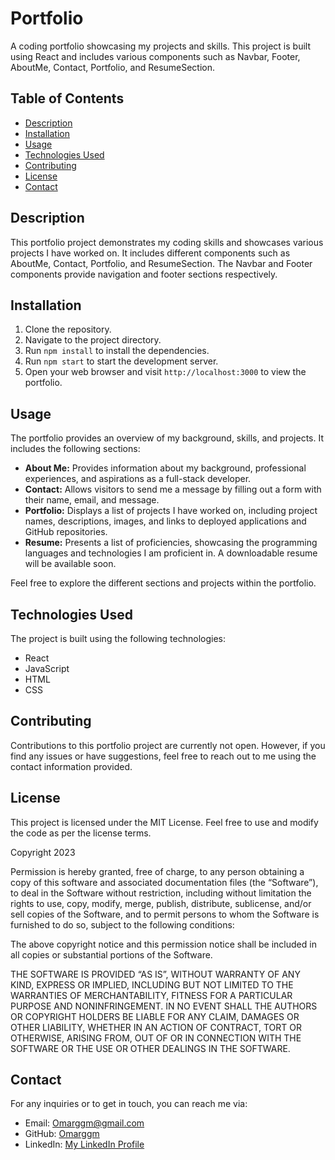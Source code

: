 # Portfolio

A coding portfolio showcasing my projects and skills. This project is built using React and includes various components such as Navbar, Footer, AboutMe, Contact, Portfolio, and ResumeSection.

## Table of Contents

- [Description](#description)
- [Installation](#installation)
- [Usage](#usage)
- [Technologies Used](#technologies-used)
- [Contributing](#contributing)
- [License](#license)
- [Contact](#contact)

## Description

This portfolio project demonstrates my coding skills and showcases various projects I have worked on. It includes different components such as AboutMe, Contact, Portfolio, and ResumeSection. The Navbar and Footer components provide navigation and footer sections respectively.

## Installation

1. Clone the repository.
2. Navigate to the project directory.
3. Run `npm install` to install the dependencies.
4. Run `npm start` to start the development server.
5. Open your web browser and visit `http://localhost:3000` to view the portfolio.

## Usage

The portfolio provides an overview of my background, skills, and projects. It includes the following sections:

- **About Me:** Provides information about my background, professional experiences, and aspirations as a full-stack developer.
- **Contact:** Allows visitors to send me a message by filling out a form with their name, email, and message.
- **Portfolio:** Displays a list of projects I have worked on, including project names, descriptions, images, and links to deployed applications and GitHub repositories.
- **Resume:** Presents a list of proficiencies, showcasing the programming languages and technologies I am proficient in. A downloadable resume will be available soon.

Feel free to explore the different sections and projects within the portfolio.

## Technologies Used

The project is built using the following technologies:

- React
- JavaScript
- HTML
- CSS

## Contributing

Contributions to this portfolio project are currently not open. However, if you find any issues or have suggestions, feel free to reach out to me using the contact information provided.


## License

This project is licensed under the MIT License. Feel free to use and modify the code as per the license terms.

Copyright 2023

Permission is hereby granted, free of charge, to any person obtaining a copy of this software and associated documentation files (the “Software”), to deal in the Software without restriction, including without limitation the rights to use, copy, modify, merge, publish, distribute, sublicense, and/or sell copies of the Software, and to permit persons to whom the Software is furnished to do so, subject to the following conditions:

The above copyright notice and this permission notice shall be included in all copies or substantial portions of the Software.

THE SOFTWARE IS PROVIDED “AS IS”, WITHOUT WARRANTY OF ANY KIND, EXPRESS OR IMPLIED, INCLUDING BUT NOT LIMITED TO THE WARRANTIES OF MERCHANTABILITY, FITNESS FOR A PARTICULAR PURPOSE AND NONINFRINGEMENT. IN NO EVENT SHALL THE AUTHORS OR COPYRIGHT HOLDERS BE LIABLE FOR ANY CLAIM, DAMAGES OR OTHER LIABILITY, WHETHER IN AN ACTION OF CONTRACT, TORT OR OTHERWISE, ARISING FROM, OUT OF OR IN CONNECTION WITH THE SOFTWARE OR THE USE OR OTHER DEALINGS IN THE SOFTWARE.

## Contact

For any inquiries or to get in touch, you can reach me via:

- Email: [Omarggm@gmail.com](mailto:Omarggm@gmail.com)
- GitHub: [Omarggm](https://github.com/Omarggm)
- LinkedIn: [My LinkedIn Profile]([https://www.linkedin.com/in/your-linkedin-profile](https://www.linkedin.com/in/omar-garcia-3b8a43101)https://www.linkedin.com/in/omar-garcia-3b8a43101)
